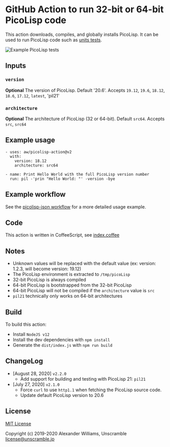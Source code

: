 # GitHub Action to run 32-bit or 64-bit PicoLisp code

This action downloads, compiles, and globally installs PicoLisp.
It can be used to run PicoLisp code such as [units tests](https://github.com/aw/picolisp-unit).

![Example PicoLisp tests](https://user-images.githubusercontent.com/153401/70022112-e4695580-158a-11ea-886d-0db01dbe7a66.png)

## Inputs

### `version`

**Optional** The version of PicoLisp. Default '20.6'. Accepts `19.12`, `19.6`, `18.12`, `18.6`, `17.12`, `latest`, 'pil21'

### `architecture`

**Optional** The architecture of PicoLisp (32 or 64-bit). Default `src64`. Accepts `src`, `src64`

## Example usage

```
- uses: aw/picolisp-action@v2
  with:
    version: 18.12
    architecture: src64

- name: Print Hello World with the full PicoLisp version number
  run: pil -'prin "Hello World: "' -version -bye
```

## Example workflow

See the [picolisp-json workflow](https://github.com/aw/picolisp-json/blob/master/.github/workflows/main.yml) for a more detailed usage example.

## Code

This action is written in CoffeeScript, see [index.coffee](index.coffee)

## Notes

* Unknown values will be replaced with the default value (ex: version: 1.2.3, will become version: 19.12)
* The PicoLisp environment is extracted to `/tmp/picoLisp`
* 32-bit PicoLisp is always compiled
* 64-bit PicoLisp is bootstrapped from the 32-bit PicoLisp
* 64-bit PicoLisp will not be compiled if the `architecture` value is `src`
* `pil21` technically only works on 64-bit architectures

## Build

To build this action:

* Install `NodeJS v12`
* Install the dev dependencies with `npm install`
* Generate the `dist/index.js` with `npm run build`

## ChangeLog

* [August 28, 2020] `v2.2.0`
  - Add support for building and testing with PicoLisp 21: `pil21`
* [July 27, 2020] `v2.1.0`
  - Force `curl` to use `http1.1` when fetching the PicoLisp source code.
  - Update default PicoLisp version to 20.6

## License

[MIT License](LICENSE)

Copyright (c) 2019-2020 Alexander Williams, Unscramble <license@unscramble.jp>
